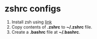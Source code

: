 # zshrc configs

1. Install zsh using [link](https://ohmyz.sh/#install)
2. Copy contents of **.zshrc** to **~/.zshrc** file.
3. Create a **.bashrc** file at **~/.bashrc**.
